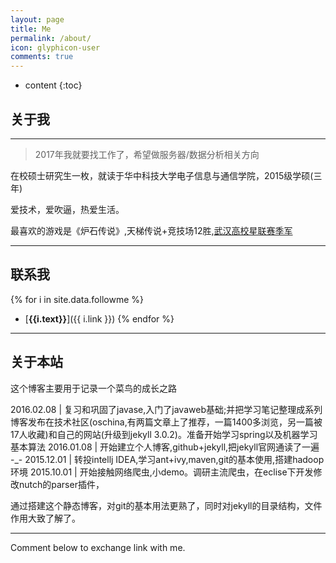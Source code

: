 ```yaml
---
layout: page
title: Me
permalink: /about/
icon: glyphicon-user
comments: true
---
```


* content
{:toc}


## 关于我

----

> 2017年我就要找工作了，希望做服务器/数据分析相关方向

在校硕士研究生一枚，就读于华中科技大学电子信息与通信学院，2015级学硕(三年)   

爱技术，爱吹逼，热爱生活。

最喜欢的游戏是《炉石传说》,天梯传说+竞技场12胜,[武汉高校星联赛季军](http://csl.blizzard.cn/articles/2/178#wh)

---

## 联系我

{% for i in site.data.followme %}
- [**{{i.text}}**]({{ i.link }})
{% endfor %}






---

## 关于本站   

这个博客主要用于记录一个菜鸟的成长之路

2016.02.08 | 复习和巩固了javase,入门了javaweb基础;并把学习笔记整理成系列博客发布在技术社区(oschina,有两篇文章上了推荐，一篇1400多浏览，另一篇被17人收藏)和自己的网站(升级到jekyll 3.0.2)。准备开始学习spring以及机器学习基本算法
2016.01.08 | 开始建立个人博客,github+jekyll,把jekyll官网通读了一遍  -_-
2015.12.01 | 转投intellj IDEA,学习ant+ivy,maven,git的基本使用,搭建hadoop环境
2015.10.01 | 开始接触网络爬虫,小demo。调研主流爬虫，在eclise下开发修改nutch的parser插件，


通过搭建这个静态博客，对git的基本用法更熟了，同时对jekyll的目录结构，文件作用大致了解了。  

---


Comment below to exchange link with me.  



